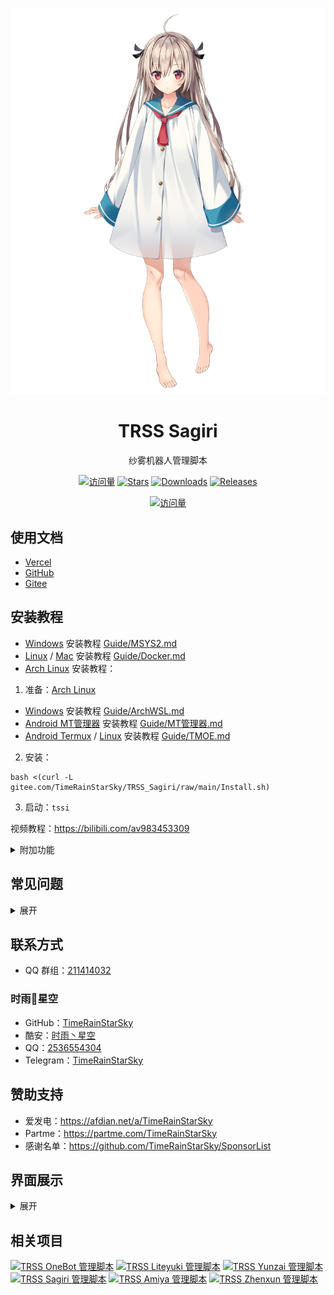 <div align="center">

[![亚托莉](Picture/亚托莉.png)](https://moegirl.org.cn/亚托莉)

# TRSS Sagiri

纱雾机器人管理脚本

[![访问量](https://visitor-badge.glitch.me/badge?page_id=TimeRainStarSky.TRSS_Sagiri&right_color=red&left_text=访%20问%20量)](https://github.com/TimeRainStarSky/TRSS_Sagiri)
[![Stars](https://img.shields.io/github/stars/TimeRainStarSky/TRSS_Sagiri?color=yellow&label=收藏)](../../stargazers)
[![Downloads](https://img.shields.io/github/downloads/TimeRainStarSky/TRSS_Sagiri/total?color=blue&label=下载)](Install.sh)
[![Releases](https://img.shields.io/github/v/release/TimeRainStarSky/TRSS_Sagiri?color=green&label=发行版)](../../releases/latest)

[![访问量](https://profile-counter.glitch.me/TimeRainStarSky-TRSS_Sagiri/count.svg)](https://github.com/TimeRainStarSky/TRSS_Sagiri)

</div>

## 使用文档

- [Vercel](https://TRSS-Script.vercel.app)
- [GitHub](https://TimeRainStarSky.github.io/TRSS_Script)
- [Gitee](https://TimeRainStarSky.gitee.io/TRSS_Script)

## 安装教程

- [Windows](https://microsoft.com/windows) 安装教程 [Guide/MSYS2.md](Guide/MSYS2.md)
- [Linux](https://kernel.org) / [Mac](https://apple.com/mac) 安装教程 [Guide/Docker.md](Guide/Docker.md)
- [Arch Linux](https://archlinuxcn.org) 安装教程：

1. 准备：[Arch Linux](https://archlinuxcn.org)

- [Windows](https://microsoft.com/windows) 安装教程 [Guide/ArchWSL.md](Guide/ArchWSL.md)
- [Android MT管理器](https://mt2.cn) 安装教程 [Guide/MT管理器.md](../../../TRSS-MTArch)
- [Android Termux](https://github.com/termux/termux-app) / [Linux](https://kernel.org) 安装教程 [Guide/TMOE.md](Guide/TMOE.md)

2. 安装：

```
bash <(curl -L gitee.com/TimeRainStarSky/TRSS_Sagiri/raw/main/Install.sh)
```

3. 启动：`tssi`

视频教程：<https://bilibili.com/av983453309>

<details><summary>附加功能</summary>

自定义 安装路径 `DIR` 和 启动命令 `CMD`（可用于多开）

举例：将脚本安装至 `/Bot` 启动命令 `trss`

```
DIR=/Bot CMD=trss bash <(x
```

</details>

## 常见问题

<details><summary>展开</summary>

- 问：发消息错误：46
- 答：账号被风控

- 问：address already in use
- 答：端口被占用，请尝试停止占用进程、重启设备，或修改配置文件，更改端口

- 问：open terminal failed: not a terminal
- 答：tmux 问题，请尝试重启设备或前台启动

- 问：[server exited unexpectedly]
- 答：tmux 进程意外退出，可能是系统资源不足引起的，如果在 Termux 中经常出现，请检查设置：电池优化、后台运行权限

- 问：未能同步所有数据库（无法锁定数据库）
- 答：`rm /var/lib/pacman/db.lck`

- 问：我有其他问题
- 答：提供详细问题描述，通过下方 联系方式 反馈问题

</details>

## 联系方式

- QQ 群组：[211414032](https://jq.qq.com/?k=QU1xGLEB)

### 时雨🌌星空

- GitHub：[TimeRainStarSky](https://github.com/TimeRainStarSky)
- 酷安：[时雨丶星空](https://coolapk.com/u/2650948)
- QQ：[2536554304](https://qm.qq.com/cgi-bin/qm/qr?k=x8LtlP8vwZs7qLwmsbCsyLoAHy7Et1Pj)
- Telegram：[TimeRainStarSky](https://t.me/TimeRainStarSky)

## 赞助支持

- 爱发电：<https://afdian.net/a/TimeRainStarSky>
- Partme：<https://partme.com/TimeRainStarSky>
- 感谢名单：<https://github.com/TimeRainStarSky/SponsorList>

## 界面展示

<details><summary>展开</summary>

[![主界面](Picture/Main.png)](https://github.com/TimeRainStarSky/TRSS_Sagiri)
[![Mirai](Picture/Mirai.png)](https://github.com/iTXTech/mirai-console-loader)
[![Sagiri](Picture/Sagiri.png)](https://sagiri-kawaii.github.io/sagiri-bot)

</details>

## 相关项目

[![TRSS OneBot 管理脚本](https://github-readme-stats.vercel.app/api/pin/?username=TimeRainStarSky&repo=TRSS_OneBot&show_owner=true)](../../../TRSS_OneBot)
[![TRSS Liteyuki 管理脚本](https://github-readme-stats.vercel.app/api/pin/?username=TimeRainStarSky&repo=TRSS_Liteyuki&show_owner=true)](../../../TRSS_Liteyuki)
[![TRSS Yunzai 管理脚本](https://github-readme-stats.vercel.app/api/pin/?username=TimeRainStarSky&repo=TRSS_Yunzai&show_owner=true)](../../../TRSS_Yunzai)
[![TRSS Sagiri 管理脚本](https://github-readme-stats.vercel.app/api/pin/?username=TimeRainStarSky&repo=TRSS_Sagiri&show_owner=true)](../../../TRSS_Sagiri)
[![TRSS Amiya 管理脚本](https://github-readme-stats.vercel.app/api/pin/?username=TimeRainStarSky&repo=TRSS_Amiya&show_owner=true)](../../../TRSS_Amiya)
[![TRSS Zhenxun 管理脚本](https://github-readme-stats.vercel.app/api/pin/?username=TimeRainStarSky&repo=TRSS_Zhenxun&show_owner=true)](../../../TRSS_Zhenxun)
